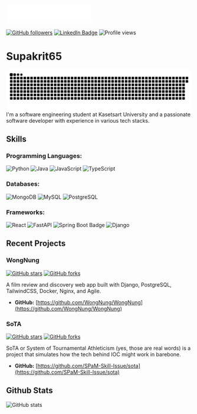 ![Header](images/header.svg)

[![GitHub followers](https://img.shields.io/github/followers/Supakrit65?style=social)](https://github.com/Supakrit65)
[![LinkedIn Badge](https://img.shields.io/badge/-supakritaphonmaeklong-blue?style=flat-square&logo=LinkedIn&logoColor=white&link=https://www.linkedin.com/in/supakritaphonmaeklong/)](https://www.linkedin.com/in/supakritaphonmaeklong/)
![Profile views](https://komarev.com/ghpvc/?username=Supakrit65&label=Profile%20views&color=0e75b6&style=flat)

# Supakrit65
<img src="images/github-user-contribution.svg" />
I'm a software engineering student at Kasetsart University and a passionate software developer with experience in various tech stacks.

## Skills

### Programming Languages:
![Python](https://img.shields.io/badge/-Python-3776AB?style=for-the-badge&logo=python&logoColor=white)
![Java](https://img.shields.io/badge/Java-ED8B00?style=for-the-badge&logo=openjdk&logoColor=white)
![JavaScript](https://img.shields.io/badge/-JavaScript-F7DF1E?style=for-the-badge&logo=javascript&logoColor=black)
![TypeScript](https://img.shields.io/badge/TypeScript-3178C6.svg?style=for-the-badge&logo=TypeScript&logoColor=white)

### Databases:
![MongoDB](https://img.shields.io/badge/-MongoDB-47A248?style=for-the-badge&logo=mongodb&logoColor=white)
![MySQL](https://img.shields.io/badge/-MySQL-4479A1?style=for-the-badge&logo=mysql&logoColor=white)
![PostgreSQL](https://img.shields.io/badge/-PostgreSQL-336791?style=for-the-badge&logo=postgresql&logoColor=white)

### Frameworks:
![React](https://img.shields.io/badge/-React-61DAFB?style=for-the-badge&logo=react&logoColor=black)
![FastAPI](https://img.shields.io/badge/-FastAPI-009688?style=for-the-badge&logo=fastapi&logoColor=white)
![Spring Boot Badge](https://img.shields.io/badge/Spring%20Boot-6DB33F?logo=springboot&logoColor=fff&style=for-the-badge)
![Django](https://img.shields.io/badge/-Django-092E20?style=for-the-badge&logo=django&logoColor=white)




## Recent Projects

### WongNung

[![GitHub stars](https://img.shields.io/github/stars/WongNung/WongNung?style=social)](https://github.com/WongNung/WongNung/stargazers)
[![GitHub forks](https://img.shields.io/github/forks/WongNung/WongNung?style=social)](https://github.com/WongNung/WongNung/network/members)

A film review and discovery web app built with Django, PostgreSQL, TailwindCSS, Docker, Nginx, and Agile.

- **GitHub:** [https://github.com/WongNung/WongNung](https://github.com/WongNung/WongNung)

### SoTA

[![GitHub stars](https://img.shields.io/github/stars/SPaM-Skill-Issue/sota?style=social)](https://github.com//SPaM-Skill-Issue/sota/stargazers)
[![GitHub forks](https://img.shields.io/github/forks/SPaM-Skill-Issue/sota?style=social)](https://github.com//SPaM-Skill-Issue/sota/network/members)

SoTA or System of Tournamental Athleticism (yes, those are real words) is a project that simulates how the tech behind IOC might work in barebone.

- **GitHub:** [https://github.com/SPaM-Skill-Issue/sota](https://github.com/SPaM-Skill-Issue/sota)

## Github Stats
![GitHub stats](https://github-readme-stats.vercel.app/api?username=Supakrit65\&bg_color=30,96C291,101a21\&title_color=fff\&text_color=fff)
